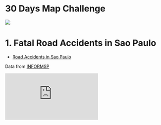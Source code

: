 # 30 Days Map Challenge

![]("https://github.com/viniciusoike/maps/challenge.png.webm?raw=TRUE")

# 1. Fatal Road Accidents in Sao Paulo

- [Road Accidents in Sao Paulo](https://github.com/viniciusoike/tidy_tuesday/blob/main/R/t-11-02)

Data from [INFORMSP](http://www.respeitoavida.sp.gov.br/relatorios/)

![](https://github.com/viniciusoike/maps/blob/main/graphics/1_road_accidents/map.pdf?raw=true)


